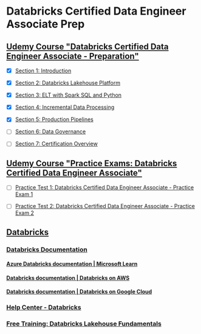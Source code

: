 # Databricks Certified Data Engineer Associate Prep


## [Udemy Course **"Databricks Certified Data Engineer Associate - Preparation"**](./Udemy-Course__Preparation/index.md)

 - [x] [Section 1: Introduction](./Udemy-Course__Preparation/index.md#section-1-introduction)
 - [x] [Section 2: Databricks Lakehouse Platform](./Udemy-Course__Preparation/index.md#section-2-databricks-lakehouse-platform)
 - [x] [Section 3: ELT with Spark SQL and Python](./Udemy-Course__Preparation/index.md#section-3-elt-with-spark-sql-and-python)
 - [x] [Section 4: Incremental Data Processing](./Udemy-Course__Preparation/index.md#section-4-incremental-data-processing)
 - [x] [Section 5: Production Pipelines](./Udemy-Course__Preparation/index.md#section-5-production-pipelines)
 - [ ] [Section 6: Data Governance](./Udemy-Course__Preparation/index.md#section-6-data-governance)
 - [ ] [Section 7: Certification Overview](./Udemy-Course__Preparation/index.md#section-7-certification-overview)


## [Udemy Course **"Practice Exams: Databricks Certified Data Engineer Associate"**](./Udemy-Course__Practice-Exams/index.md)

- [ ] [Practice Test 1: Databricks Certified Data Engineer Associate - Practice Exam 1](./Udemy-Course__Practice-Exams/Practice-Test-1.md)
- [ ] [Practice Test 2: Databricks Certified Data Engineer Associate - Practice Exam 2](./Udemy-Course__Practice-Exams/Practice-Test-2.ipynb)


## [Databricks](https://www.databricks.com/)

### [Databricks Documentation](https://www.databricks.com/databricks-documentation)

#### [Azure Databricks documentation | Microsoft Learn](https://learn.microsoft.com/en-us/azure/databricks/)

#### [Databricks documentation | Databricks on AWS](https://docs.databricks.com/en/index.html)

#### [Databricks documentation | Databricks on Google Cloud](https://docs.gcp.databricks.com/en/index.html)


### [Help Center - Databricks](https://help.databricks.com)

### [Free Training: Databricks Lakehouse Fundamentals](https://www.databricks.com/resources/learn/training/lakehouse-fundamentals)